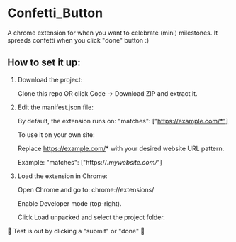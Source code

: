 # Confetti_Button
A chrome extension for when you want to celebrate (mini) milestones. It spreads confetti when you click "done" button :)

## How to set it up:
1. Download the project:

   Clone this repo OR click Code → Download ZIP and extract it.

2. Edit the manifest.json file:

   By default, the extension runs on: "matches": ["https://example.com/*"]


   To use it on your own site:
 
   Replace https://example.com/* with your desired website URL pattern.

   Example: "matches": ["https://*.mywebsite.com/*"]
   
4. Load the extension in Chrome:

   Open Chrome and go to: chrome://extensions/

   Enable Developer mode (top-right).

   Click Load unpacked and select the project folder.

🎉 Test is out by clicking a "submit" or "done" 🎉
